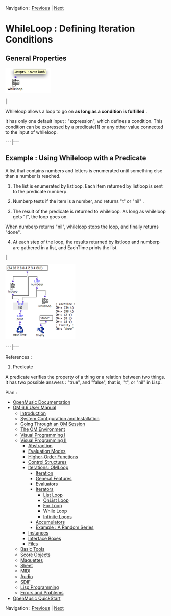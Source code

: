 
Navigation : [Previous](ForLoop "page précédente\(For Loop\)") |
[Next](InfiniteLoops "Next\(Infinite Loops\)")

# WhileLoop : Defining Iteration Conditions

## General Properties

![](../res/whilarg.png)

|

Whileloop allows a loop to go on **as long as a condition is fulfilled** .

It has only one default input : "expression", which defines a condition. This
condition can be expressed by a predicate[1] or any other value connected to
the input of whileloop.  
  
---|---  
  
## Example : Using Whileloop with a Predicate

A list that contains numbers and letters is enumerated until something else
than a number is reached.

  1. The list is enumerated by listloop. Each item returned by listloop is sent to the predicate numberp.

  2. Numberp tests if the item is a number, and returns "t" or "nil" .

  3. The result of the predicate is returned to whileloop. As long as whileloop gets "t", the loop goes on.

When numberp returns "nil", whileloop stops the loop, and finally returns
"done".

  4. At each step of the loop, the results returned by listloop and numberp are gathered in a list, and EachTime prints the list. 

|

![](../res/whilebehaioura.png)  
  
---|---  
  
References :

  1. Predicate

A predicate verifies the property of a thing or a relation between two things.
It has two possible answers : "true", and "false", that is, "t", or "nil" in
Lisp.

Plan :

  * [OpenMusic Documentation](OM-Documentation)
  * [OM 6.6 User Manual](OM-User-Manual)
    * [Introduction](00-Sommaire)
    * [System Configuration and Installation](Installation)
    * [Going Through an OM Session](Goingthrough)
    * [The OM Environment](Environment)
    * [Visual Programming I](BasicVisualProgramming)
    * [Visual Programming II](AdvancedVisualProgramming)
      * [Abstraction](Abstraction)
      * [Evaluation Modes](EvalModes)
      * [Higher-Order Functions](HighOrder)
      * [Control Structures](Control)
      * [Iterations: OMLoop](OMLoop)
        * [Iteration](LoopIntro)
        * [General Features](LoopGeneral)
        * [Evaluators](LoopEvaluators)
        * [Iterators](LoopIterators)
          * [List Loop](ListLoop)
          * [OnList Loop](OnListLoop)
          * [For Loop](ForLoop)
          * While Loop
          * [Infinite Loops](InfiniteLoops)
        * [Accumulators](LoopAccumulators)
        * [Example : A Random Series](LoopExample)
      * [Instances](Instances)
      * [Interface Boxes](InterfaceBoxes)
      * [Files](Files)
    * [Basic Tools](BasicObjects)
    * [Score Objects](ScoreObjects)
    * [Maquettes](Maquettes)
    * [Sheet](Sheet)
    * [MIDI](MIDI)
    * [Audio](Audio)
    * [SDIF](SDIF)
    * [Lisp Programming](Lisp)
    * [Errors and Problems](errors)
  * [OpenMusic QuickStart](QuickStart-Chapters)

Navigation : [Previous](ForLoop "page précédente\(For Loop\)") |
[Next](InfiniteLoops "Next\(Infinite Loops\)")

